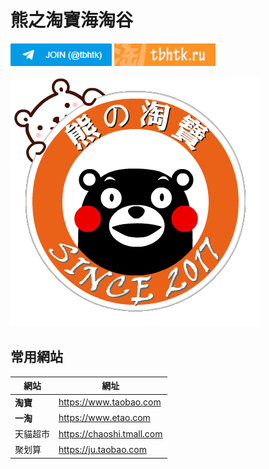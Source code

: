 # 熊之淘寶海淘谷

[![N|Solid](button.png)](https://t.me/tbhtk "Join Telegram Group")
[![N|Solid](button2.png)](https://t.me/tbhtk "Visit Website")

![熊之淘寶海淘谷](icon.png "熊之淘寶海淘谷")

## 常用網站

| 網站 | 網址 |
| ------ | ------ |
| **淘寶** | https://www.taobao.com |
| **一淘** | https://www.etao.com |
| 天貓超巿 | https://chaoshi.tmall.com |
| 聚划算 | https://ju.taobao.com | 
